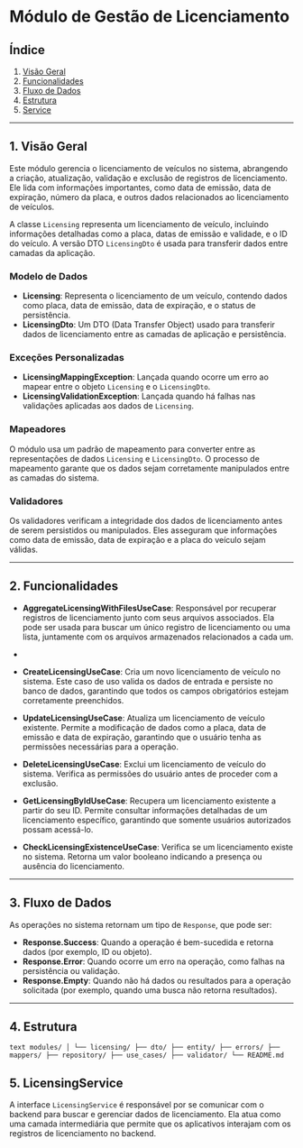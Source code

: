 # **Módulo de Gestão de Licenciamento**

## Índice

1. [Visão Geral](#1-visão-geral)
2. [Funcionalidades](#2-funcionalidades)
3. [Fluxo de Dados](#3-fluxo-de-dados)
4. [Estrutura](#4-estrutura)
5. [Service](#5-service)

---

## 1. **Visão Geral**

Este módulo gerencia o licenciamento de veículos no sistema, abrangendo a criação, atualização,
validação e exclusão de registros de licenciamento. Ele lida com informações importantes, como data
de emissão, data de expiração, número da placa, e outros dados relacionados ao licenciamento de
veículos.

A classe `Licensing` representa um licenciamento de veículo, incluindo informações detalhadas como a
placa, datas de emissão e validade, e o ID do veículo. A versão DTO `LicensingDto` é usada para
transferir dados entre camadas da aplicação.

### Modelo de Dados

- **Licensing**: Representa o licenciamento de um veículo, contendo dados como placa, data de
  emissão, data de expiração, e o status de persistência.
- **LicensingDto**: Um DTO (Data Transfer Object) usado para transferir dados de licenciamento entre
  as camadas de aplicação e persistência.

### Exceções Personalizadas

- **LicensingMappingException**: Lançada quando ocorre um erro ao mapear entre o objeto `Licensing`
  e o `LicensingDto`.
- **LicensingValidationException**: Lançada quando há falhas nas validações aplicadas aos dados de
  `Licensing`.

### Mapeadores

O módulo usa um padrão de mapeamento para converter entre as representações de dados `Licensing` e
`LicensingDto`. O processo de mapeamento garante que os dados sejam corretamente manipulados entre
as camadas do sistema.

### Validadores

Os validadores verificam a integridade dos dados de licenciamento antes de serem persistidos ou
manipulados. Eles asseguram que informações como data de emissão, data de expiração e a placa do
veículo sejam válidas.

---

## 2. **Funcionalidades**

- **AggregateLicensingWithFilesUseCase**: Responsável por recuperar registros de licenciamento
  junto com seus arquivos associados. Ela pode ser usada para buscar um único registro de
  licenciamento ou uma lista, juntamente com os arquivos armazenados relacionados a cada um.
-
- **CreateLicensingUseCase**: Cria um novo licenciamento de veículo no sistema. Este caso de uso
  valida os dados de entrada e persiste no banco de dados, garantindo que todos os campos
  obrigatórios estejam corretamente preenchidos.

- **UpdateLicensingUseCase**: Atualiza um licenciamento de veículo existente. Permite a modificação
  de dados como a placa, data de emissão e data de expiração, garantindo que o usuário tenha as
  permissões necessárias para a operação.

- **DeleteLicensingUseCase**: Exclui um licenciamento de veículo do sistema. Verifica as permissões
  do usuário antes de proceder com a exclusão.

- **GetLicensingByIdUseCase**: Recupera um licenciamento existente a partir do seu ID. Permite
  consultar informações detalhadas de um licenciamento específico, garantindo que somente usuários
  autorizados possam acessá-lo.

- **CheckLicensingExistenceUseCase**: Verifica se um licenciamento existe no sistema. Retorna um
  valor booleano indicando a presença ou ausência do licenciamento.

---

## 3. **Fluxo de Dados**

As operações no sistema retornam um tipo de `Response`, que pode ser:

- **Response.Success<T>**: Quando a operação é bem-sucedida e retorna dados (por exemplo, ID ou
  objeto).
- **Response.Error**: Quando ocorre um erro na operação, como falhas na persistência ou validação.
- **Response.Empty**: Quando não há dados ou resultados para a operação solicitada (por exemplo,
  quando uma busca não retorna resultados).

---

## 4. **Estrutura**

``text
modules/
│
└── licensing/
    ├── dto/
    ├── entity/
    ├── errors/
    ├── mappers/
    ├── repository/
    ├── use_cases/
    ├── validator/
    └── README.md
``

## 5. **LicensingService**

A interface `LicensingService` é responsável por se comunicar com o backend para buscar e gerenciar
dados de licenciamento. Ela atua como uma camada intermediária que permite que os aplicativos
interajam com os registros de licenciamento no backend.
